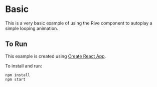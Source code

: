 # Basic

This is a very basic example of using the Rive component to autoplay a simple looping animation.

## To Run

This example is created using [Create React App](https://reactjs.org/docs/create-a-new-react-app.html).

To install and run:

```
npm install
npm start
```
